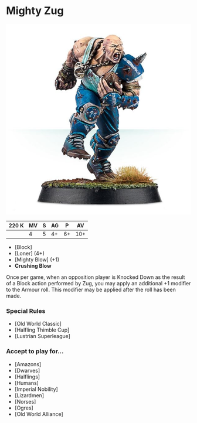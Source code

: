 # Mighty Zug

![](../media/starplayers/MightyZug01.jpg)

| 220 K  | MV | S | AG | P | AV |
| --- | --- | --- | --- | --- | --- |
| | 4 | 5 | 4+ | 6+ | 10+ |

* [Block]
* [Loner] (4+)
* [Mighty Blow] (+1)
* **Crushing Blow**

Once per game, when an opposition player is Knocked Down as the result of a Block action performed by Zug, you may apply an additional +1 modifier to the Armour roll. This modifier may be applied after the roll has been made.

### Special Rules
* [Old World Classic]
* [Halfling Thimble Cup]
* [Lustrian Superleague]

### Accept to play for...
* [Amazons]
* [Dwarves]
* [Halflings]
* [Humans]
* [Imperial Nobility]
* [Lizardmen]
* [Norses]
* [Ogres]
* [Old World Alliance]
